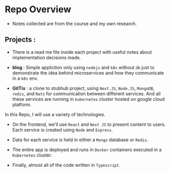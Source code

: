 # Repo Overview

- Notes collected are from the course and my own research.
## Projects : 

  - There is a read me file inside each project with useful notes about implementation decisions made.

 - **blog** : Simple appliction only using `nodejs` and `k8s` without `db` just to demonstrate the idea behind microservices and how they communicate  in a `k8s` env.

 - **GitTix** : a clone to stubhub project, using `Next.JS`, `Node.JS`, `MongoDB`, `redis`, and `Nats` for communication between different services. And all these services are running in `kubernetes` cluster hosted on google cloud platform. 


In this Repo, I will use a variety of technologies. 

- On the frontend, we'll use `React` and `Next JS` to present content to users. Each service is created using `Node` and `Express`. 

- Data for each service is held in either a `Mongo` database or `Redis`. 

- The entire app is deployed and runs in `Docker` containers executed in a `Kubernetes` cluster. 

- Finally, almost all of the code written in `Typescript`.
